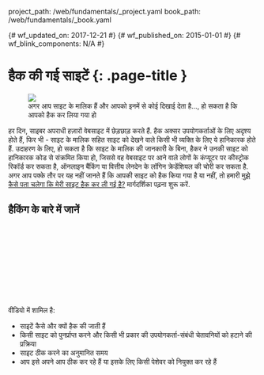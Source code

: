 project_path: /web/fundamentals/_project.yaml
book_path: /web/fundamentals/_book.yaml

{# wf_updated_on: 2017-12-21 #}
{# wf_published_on: 2015-01-01 #}
{# wf_blink_components: N/A #}

# हैक की गई साइटें {: .page-title }

<figure class="attempt-right">
  <img src="images/hacked-examples.gif">
  <figcaption>
    अगर आप साइट के मालिक हैं और आपको इनमें से कोई दिखाई देता है..., हो सकता है कि आपको हैक कर लिया गया हो
  </figcaption>
</figure>

हर दिन, साइबर अपराधी हज़ारों वेबसाइट में छेड़छाड़ करते हैं. हैक अक्सर उपयोगकर्ताओं के लिए अदृश्य होते हैं, फिर भी - साइट के मालिक सहित साइट को देखने वाले किसी भी व्यक्ति के लिए ये हानिकारक होते हैं. उदाहरण के लिए, हो सकता है कि साइट के मालिक की जानकारी के बिना, हैकर ने उनकी साइट को हानिकारक कोड से संक्रमित किया हो, जिससे वह वेबसाइट पर आने वाले लोगों के कंप्यूटर पर कीस्ट्रोक रिकॉर्ड कर सकता है, ऑनलाइन बैंकिंग या वित्तीय लेनदेन के लॉगिन क्रेडेंशियल की चोरी कर सकता है. अगर आप पक्के तौर पर यह नहीं जानते हैं कि आपकी साइट को हैक किया गया है या नहीं, तो हमारी <a href="/web/fundamentals/security/hacked/how_do_I_know_if_site_hacked">मुझे कैसे पता चलेगा कि मेरी साइट हैक कर ली गई है?</a> मार्गदर्शिका पढ़़ना शुरू करें.


## हैकिंग के बारे में जानें

<div class="video-wrapper">
  <iframe class="devsite-embedded-youtube-video" data-video-id="mbJvL61DOZg"
          data-autohide="1" data-showinfo="0" frameborder="0" allowfullscreen>
  </iframe>
</div>

वीडियो में शामिल है:


* साइटें कैसे और क्यों हैक की जाती हैं
* किसी साइट को पुनर्प्राप्त करने और किसी भी प्रकार की उपयोगकर्ता-संबंधी चेतावनियों को हटाने की प्रक्रिया
* साइट ठीक करने का अनुमानित समय
* आप इसे अपने आप ठीक कर रहे हैं या इसके लिए किसी पेशेवर को नियुक्त कर रहे हैं
